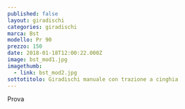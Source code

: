 ```yaml
---
published: false
layout: giradischi
categories: giradischi
marca: Bst
modello: Pr 90
prezzo: 150
date: 2018-01-18T12:00:22.000Z
image: bst_mod1.jpg
imagethumb:
  - link: bst_mod2.jpg
sottotitolo: Giradischi manuale con trazione a cinghia
---
```

Prova
